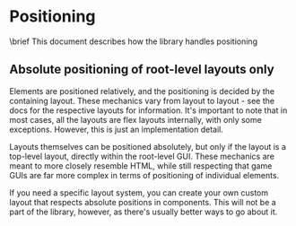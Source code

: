 # Positioning

\brief This document describes how the library handles positioning

## Absolute positioning of root-level layouts only

Elements are positioned relatively, and the positioning is decided by the containing layout. These mechanics vary from layout to layout - see the docs for the respective layouts for information. It's important to note that in most cases, all the layouts are flex layouts internally, with only some exceptions. However, this is just an implementation detail.

Layouts themselves can be positioned absolutely, but only if the layout is a top-level layout, directly within the root-level GUI. These mechanics are meant to more closely resemble HTML, while still respecting that  game GUIs are far more complex in terms of positioning of individual elements.

If you need a specific layout system, you can create your own custom layout that respects absolute positions in components. This will not be a part of the library, however, as there's usually better ways to go about it.
